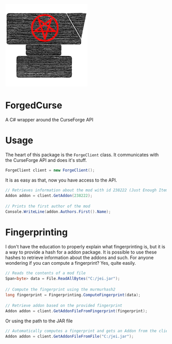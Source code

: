 ![Icon](Icon.png)
# ForgedCurse
A C# wrapper around the CurseForge API

# Usage
The heart of this package is the `ForgeClient` class. It communicates with the CurseForge API and does it's stuff.

```csharp
ForgeClient client = new ForgeClient();
```
It is as easy as that, now you have access to the API. 

```csharp
// Retrieves information about the mod with id 238222 (Just Enough Items)
Addon addon = client.GetAddon(238222);

// Prints the first author of the mod
Console.WriteLine(addon.Authors.First().Name);
```

# Fingerprinting
I don't have the education to properly explain what fingerprinting is, but it is a way to provide a hash for a addon package. It is possible to use these hashes to retrieve information
about the addons and such. For anyone wondering if you can compute a fingerprint? Yes, quite easily.
```csharp
// Reads the contents of a mod file
Span<byte> data = File.ReadAllBytes("C:/jei.jar");

// Compute the fingerprint using the murmurhash2
long fingerprint = Fingerprinting.ComputeFingerprint(data);

// Retrieve addon based on the provided fingerprint
Addon addon = client.GetAddonFileFromFingerprint(fingerprint);
```
Or using the path to the JAR file
```cs
// Automatically computes a fingerprint and gets an Addon from the client
Addon addon = client.GetAddonFileFromFile("C:/jei.jar");
```
